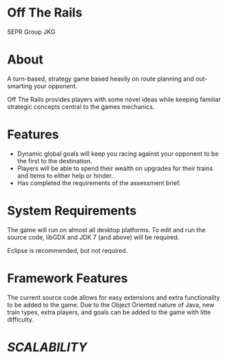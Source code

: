 Off The Rails
=
   SEPR Group JKG


About
=
   A turn-based, strategy game based heavily on route planning and out-smarting your opponent.

   Off The Rails provides players with some novel ideas while keeping familiar strategic
   concepts central to the games mechanics.

Features
=
   <ul>
   <li>Dynamic global goals will keep you racing against your opponent to be the first to the destination.</li>
   <li>Players will be able to spend their wealth on upgrades for their trains and items to
   either help or hinder.</li>
   <li>Has completed the requirements of the assessment brief.</li>
   </ul>

System Requirements
=
   The game will run on almost all desktop platforms. To edit and run the source code, libGDX and
   JDK 7 (and above) will be required.
   
   Eclipse is recommended, but not required.

Framework Features
=
   The current source code allows for easy extensions and extra functionality to be added to the game.
   Due to the Object Oriented nature of Java, new train types, extra players, and goals can be added to the game
   with litte difficulty.

_SCALABILITY_
=
